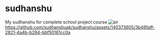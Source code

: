 # sudhanshu
My sudhanshu for complete school project course
![air](https://github.com/sudhanshuak/sudhanshu/assets/140373605/5d30df47-c05c-4869-b4ec-0851b08da92e)
https://github.com/sudhanshuak/sudhanshu/assets/140373605/3b46faff-2821-4a4b-b264-bbf50161cc0a

